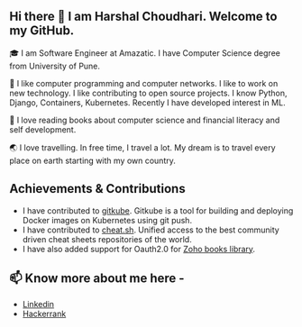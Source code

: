 ## Hi there 👋 I am Harshal Choudhari. Welcome to my GitHub.
:mortar_board: I am Software Engineer at Amazatic. I have Computer Science degree from University of Pune.

🔭 I like computer programming and computer networks. I like to work on new technology. I like contributing to open source projects. I know Python, Django, Containers, Kubernetes. Recently I have developed interest in ML.

:book: I love reading books about computer science and financial literacy and self development.

:earth_asia:	I love travelling. In free time, I travel a lot. My dream is to travel every place on earth starting with my own country.

## Achievements & Contributions
* I have contributed to [gitkube](https://github.com/hasura/gitkube). Gitkube is a tool for building and deploying Docker images on Kubernetes using git push.
* I have contributed to [cheat.sh](https://github.com/chubin/cheat.sheets). Unified access to the best community driven cheat sheets repositories of the world.
* I have also added support for Oauth2.0 for [Zoho books library](https://github.com/harshal-choudhari/books-python-wrappers).

## 📫 Know more about me here -
* [Linkedin](https://www.linkedin.com/in/harshal-choudhari-026870111)
* [Hackerrank](https://www.hackerrank.com/i_am_hades)
<!--
**harshal-choudhari/harshal-choudhari** is a ✨ _special_ ✨ repository because its `README.md` (this file) appears on your GitHub profile.

Here are some ideas to get you started:

- 🔭 I’m currently working on ...
- 🌱 I’m currently learning ...
- 👯 I’m looking to collaborate on ...
- 🤔 I’m looking for help with ...
- 💬 Ask me about ...
- 📫 How to reach me: ...
- 😄 Pronouns: ...
- ⚡ Fun fact: ...
-->
